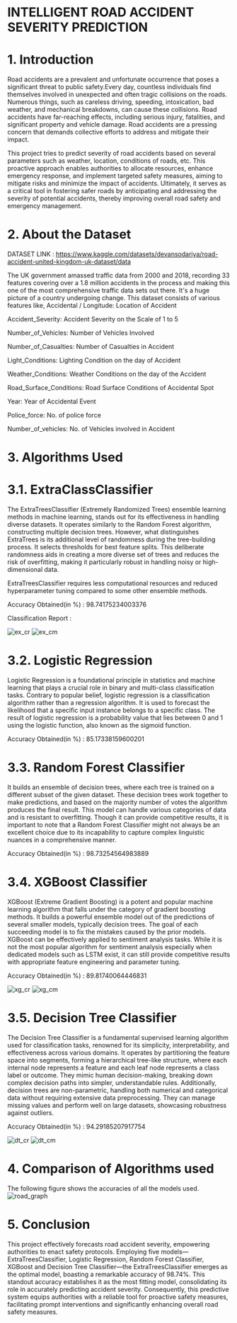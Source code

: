 # INTELLIGENT ROAD ACCIDENT SEVERITY PREDICTION
# 1. Introduction
Road accidents are a prevalent and unfortunate occurrence that poses a significant threat to public safety.Every day, countless individuals find themselves involved in unexpected and often tragic collisions on the roads. Numerous things, such as careless driving, speeding, intoxication, bad weather, and mechanical breakdowns, can cause these collisions. Road accidents have far-reaching effects, including serious injury, fatalities, and significant property and vehicle damage. Road accidents are a pressing concern that demands collective efforts to address and mitigate their impact. 

This project tries to predict severity of road accidents based on several parameters such as weather, location, conditions of roads, etc. This proactive approach enables authorities to allocate resources, enhance emergency response, and implement targeted safety measures, aiming to mitigate risks and minimize the impact of accidents. Ultimately, it serves as a critical tool in fostering safer roads by anticipating and addressing the severity of potential accidents, thereby improving overall road safety and emergency management.

# 2. About the Dataset
DATASET LINK : https://www.kaggle.com/datasets/devansodariya/road-accident-united-kingdom-uk-dataset/data

The UK government amassed traffic data from 2000 and 2018, recording 33 features covering over a 1.8 million accidents in the process and making this one of the most comprehensive traffic data sets out there. It's a huge picture of a country undergoing change. 
This dataset consists of various features like, 
Accidental / Longitude: Location of Accident

Accident_Severity: Accident Severity on the Scale of 1 to 5

Number_of_Vehicles: Number of Vehicles Involved

Number_of_Casualties: Number of Casualties in Accident

Light_Conditions: Lighting Condition on the day of Accident

Weather_Conditions: Weather Conditions on the day of the Accident

Road_Surface_Conditions: Road Surface Conditions of Accidental Spot

Year: Year of Accidental Event

Police_force: No. of police force

Number_of_vehicles: No. of Vehicles involved in Accident

# 3. Algorithms Used
# 3.1. ExtraClassClassifier
The ExtraTreesClassifier (Extremely Randomized Trees) ensemble learning methods in machine learning, stands out for its effectiveness in handling diverse datasets. It operates similarly to the Random Forest algorithm, constructing multiple decision trees. However, what distinguishes ExtraTrees is its additional level of randomness during the tree-building process. It selects thresholds for best feature splits. This deliberate randomness aids in creating a more diverse set of trees and reduces the risk of overfitting, making it particularly robust in handling noisy or high-dimensional data.

ExtraTreesClassifier requires less computational resources and reduced hyperparameter tuning compared to some other ensemble methods.

Accuracy Obtained(in %) : 98.74175234003376

Classification Report : 

![ex_cr](https://github.com/ShrutiGoyal9990/Road_Accident_Severity_Prediction_System/assets/121054868/505792db-c597-468d-9d5e-88d768bb03ff)
![ex_cm](https://github.com/ShrutiGoyal9990/Road_Accident_Severity_Prediction_System/assets/121054868/3fd7c95a-b46e-4413-9e19-be251668f18e)

# 3.2. Logistic Regression
Logistic Regression is a foundational principle in statistics and machine learning that plays a crucial role in binary and multi-class classification tasks. Contrary to popular belief, logistic regression is a classification algorithm rather than a regression algorithm. It is used to forecast the likelihood that a specific input instance belongs to a specific class. The result of logistic regression is a probability value that lies between 0 and 1 using the logistic function, also known as the sigmoid function.

Accuracy Obtained(in %) : 85.17338159600201

# 3.3. Random Forest Classifier 
It builds an ensemble of decision trees, where each tree is trained on a different subset of the given dataset. These decision trees work together to make predictions, and based on the majority number of votes the algorithm produces the final result. This model can handle various categories of data and is resistant to overfitting. Though it can provide competitive results, it is important to note that a Random Forest Classifier might not always be an excellent choice due to its incapability to capture complex linguistic nuances in a comprehensive manner.

Accuracy Obtained(in %) : 98.73254564983889

# 3.4. XGBoost Classifier
XGBoost (Extreme Gradient Boosting) is a potent and popular machine learning algorithm that falls under the category of gradient boosting methods. It builds a powerful ensemble model out of the predictions of several smaller models, typically decision trees. The goal of each succeeding model is to fix the mistakes caused by the prior models. XGBoost can be effectively applied to sentiment analysis tasks. While it is not the most popular algorithm for sentiment analysis especially when dedicated models such as LSTM exist, it can still provide competitive results with appropriate feature engineering and parameter tuning.

Accuracy Obtained(in %) : 89.81740064446831

![xg_cr](https://github.com/ShrutiGoyal9990/Road_Accident_Severity_Prediction_System/assets/121054868/ec1564b8-7b07-43dc-b71d-f54cc3bc4b5d)
![xg_cm](https://github.com/ShrutiGoyal9990/Road_Accident_Severity_Prediction_System/assets/121054868/75f98337-64c2-4b7a-aa70-dc487c67e2c8)

# 3.5. Decision Tree Classifier
The Decision Tree Classifier is a fundamental supervised learning algorithm used for classification tasks, renowned for its simplicity, interpretability, and effectiveness across various domains. It operates by partitioning the feature space into segments, forming a hierarchical tree-like structure, where each internal node represents a feature and each leaf node represents a class label or outcome. They mimic human decision-making, breaking down complex decision paths into simpler, understandable rules.
Additionally, decision trees are non-parametric, handling both numerical and categorical data without requiring extensive data preprocessing. They can manage missing values and perform well on large datasets, showcasing robustness against outliers.

Accuracy Obtained(in %) : 94.29185207917754

![dt_cr](https://github.com/ShrutiGoyal9990/Road_Accident_Severity_Prediction_System/assets/121054868/e658a292-14ea-4808-8dfb-a94174492a25)
![dt_cm](https://github.com/ShrutiGoyal9990/Road_Accident_Severity_Prediction_System/assets/121054868/ebe77728-b74d-43d2-8ad9-00d8ec224537)

# 4. Comparison of Algorithms used
The following figure shows the accuracies of all the models used.
![road_graph](https://github.com/ShrutiGoyal9990/Road_Accident_Severity_Prediction_System/assets/121054868/d7b10f9d-dfff-48b8-949b-bce3fed5e876)

# 5. Conclusion
This project effectively forecasts road accident severity, empowering authorities to enact safety protocols. Employing five models—ExtraTreesClassifier, Logistic Regression, Random Forest Classifier, XGBoost and Decision Tree Classifier—the ExtraTreesClassifier emerges as the optimal model, boasting a remarkable accuracy of 98.74%. This standout accuracy establishes it as the most fitting model, consolidating its role in accurately predicting accident severity. Consequently, this predictive system equips authorities with a reliable tool for proactive safety measures, facilitating prompt interventions and significantly enhancing overall road safety measures.
